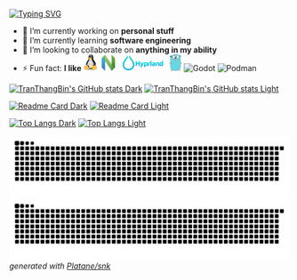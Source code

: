 [![Typing SVG](https://readme-typing-svg.herokuapp.com?font=Fira+Code&pause=1000&width=435&lines=Hello%2C+I'm+Thang;I+like+software;That's+it)](https://git.io/typing-svg)

- 🔭 I’m currently working on **personal stuff**
- 🌱 I’m currently learning **software engineering**
- 👯 I’m looking to collaborate on **anything in my ability**
- ⚡ Fun fact: **I like** <img src="https://raw.githubusercontent.com/gilbarbara/logos/main/logos/linux-tux.svg" height="30" alt="Linux" /> <img src="https://raw.githubusercontent.com/neovim/neovim/master/cmake.packaging/neovim.svg" height="30" alt="Neovim" /> <img src="https://raw.githubusercontent.com/hyprwm/Hyprland/main/assets/header.svg" height="30" alt="Hyprland" /> <img src="https://raw.githubusercontent.com/gilbarbara/logos/main/logos/gopher.svg" height="30" alt="Go Gopher" /> <img src="https://raw.githubusercontent.com/gilbarbara/logos/main/logos/godot-icon.svg" height="30" alt="Godot" /> <img src="https://raw.githubusercontent.com/containers/podman/main/logo/podman-logo-source.svg" height="30" alt="Podman" />

[![TranThangBin's GitHub stats Dark](https://github-readme-stats.vercel.app/api?username=tranthangbin&theme=catppuccin_mocha&show_icons=true&rank_icon=github#gh-dark-mode-only)](https://github.com/tranthangbin/tranthangbin#gh-dark-mode-only)
[![TranThangBin's GitHub stats Light](https://github-readme-stats.vercel.app/api?username=tranthangbin&theme=catppuccin_latte&show_icons=true&rank_icon=github#gh-light-mode-only)](https://github.com/tranthangbin/tranthangbin#gh-light-mode-only)

[![Readme Card Dark](https://github-readme-stats.vercel.app/api/pin/?username=tranthangbin&theme=catppuccin_mocha&repo=tranthangbin#gh-dark-mode-only)](https://github.com/tranthangbin/tranthangbin#gh-dark-mode-only)
[![Readme Card Light](https://github-readme-stats.vercel.app/api/pin/?username=tranthangbin&theme=catppuccin_latte&repo=tranthangbin#gh-light-mode-only)](https://github.com/tranthangbin/tranthangbin#gh-light-mode-only)

[![Top Langs Dark](https://github-readme-stats.vercel.app/api/top-langs/?username=tranthangbin&theme=catppuccin_mocha&hide=scss,less,shaderlab,glsl,hlsl,mathematica&layout=donut#gh-dark-mode-only)](https://github.com/tranthangbin/tranthangbin#gh-dark-mode-only)
[![Top Langs Light](https://github-readme-stats.vercel.app/api/top-langs/?username=tranthangbin&theme=catppuccin_latte&hide=scss,less,shaderlab,glsl,hlsl,mathematica&layout=donut#gh-light-mode-only)](https://github.com/tranthangbin/tranthangbin#gh-light-mode-only)

[![Contribution Dark](https://raw.githubusercontent.com/tranthangbin/tranthangbin/output/github-contribution-grid-snake-dark.svg#gh-dark-mode-only)](https://github.com/tranthangbin/tranthangbin#gh-dark-mode-only)
[![Contribution Light](https://raw.githubusercontent.com/tranthangbin/tranthangbin/output/github-contribution-grid-snake.svg#gh-light-mode-only)](https://github.com/tranthangbin/tranthangbin#gh-light-mode-only)
_generated with [Platane/snk](https://github.com/Platane/snk)_
